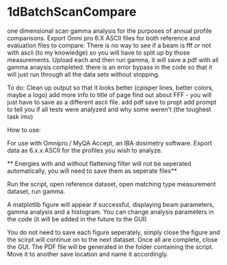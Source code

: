 # 1dBatchScanCompare
one dimensional scan gamma analysis for the purposes of annual profile comparisons. Export Onmi pro 6.X ASCII files for both reference and evaluation files to compare. There is no way to see if a beam is fff or not with ascii (to my knowledge) so you will have to split up by those measurements. Upload each and then run gamma, it will save a pdf with all gamma anaysis completed. there is an error bypass in the code so that it will just run through all the data sets without stopping. 

To do:
Clean up output so that it looks better (cpisper lines, better colors, maybe a logo)
add more info to title of page
find out about FFF - you will just have to save as a different ascii file. 
add pdf save to propt
add prompt to tell you if all tests were analyzed and why some weren't (the toughest task imo)


How to use: 

For use with Omnipro / MyQA Accept, an IBA dosimetry software. Export data as 6.x.x ASCII for the profiles you wish to analyze.

** Energies with and without flattening filter will not be seperated automatically, you will need to save them as seperate files**

Run the script, open reference dataset, open matching type measurement dataset, run gamma. 

A matplotlib figure will appear if successful, displaying beam parameters, gamma analysis and a histogram. You can change analysis parameters in the code (it will be added in the future to the GUI)

You do not need to save each figure seperately, simply close the figure and the scirpt will continue on to the next dataset. Once all are complete, close the GUI. The PDF file will be generated in the folder containing the script. Move it to another save location and name it accordingly. 